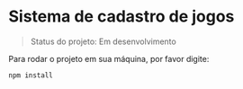 # Sistema de cadastro de jogos

> Status do projeto: Em desenvolvimento

Para rodar o projeto em sua máquina, por favor digite:

```
npm install
```

